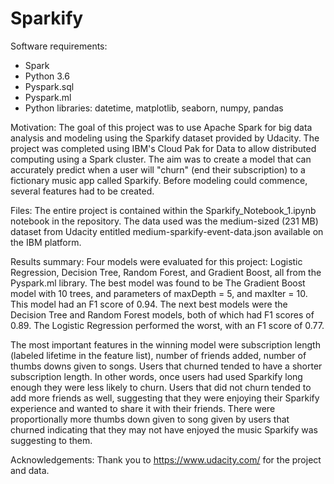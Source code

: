 # Sparkify

Software requirements:
- Spark
- Python 3.6
- Pyspark.sql
- Pyspark.ml
- Python libraries: datetime, matplotlib, seaborn, numpy, pandas

Motivation: The goal of this project was to use Apache Spark for big data analysis and modeling using the Sparkify dataset provided by Udacity. The project was completed using IBM's Cloud Pak for Data to allow distributed computing using a Spark cluster. The aim was to create a model that can accurately predict when a user will "churn" (end their subscription) to a fictionary music app called Sparkify. Before modeling could commence, several features had to be created.

Files: The entire project is contained within the Sparkify_Notebook_1.ipynb notebook in the repository. The data used was the medium-sized (231 MB) dataset from Udacity entitled medium-sparkify-event-data.json available on the IBM platform.

Results summary: Four models were evaluated for this project: Logistic Regression, Decision Tree, Random Forest, and Gradient Boost, all from the Pyspark.ml library. The best model was found to be The Gradient Boost model with 10 trees, and parameters of maxDepth = 5, and maxIter = 10. This model had an F1 score of 0.94. The next best models were the Decision Tree and Random Forest models, both of which had F1 scores of 0.89. The Logistic Regression performed the worst, with an F1 score of 0.77. 

The most important features in the winning model were subscription length (labeled lifetime in the feature list), number of friends added, number of thumbs downs given to songs. Users that churned tended to have a shorter subscription length. In other words, once users had used Sparkify long enough they were less likely to churn.  Users that did not churn tended to add more friends as well, suggesting that they were enjoying their Sparkify experience and wanted to share it with their friends. There were proportionally more thumbs down given to song given by users that churned indicating that they may not have enjoyed the music Sparkify was suggesting to them.

Acknowledgements: Thank you to https://www.udacity.com/ for the project and data. 

